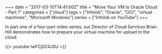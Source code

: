 +++
date = "2017-03-10T14:41:00Z"
title = "Move Your VM to Oracle Cloud - Part 1"
categories = ["cloud"]
tags = ["Infolob", "Oracle", "OCI", "virtual machines", "Microsoft Windows"]
series = ["Infolob on YouTube"]
+++

In part one of a four-part video series, our Director of Cloud Services Brian Hill demonstrates how to prepare your virtual machine for upload to the cloud.
 
{{< youtube lwFCj0Z4JSU >}}